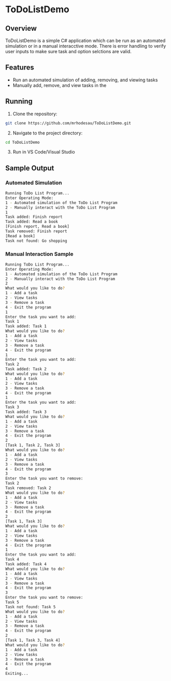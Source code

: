 # ToDoListDemo

## Overview
ToDoListDemo is a simple C# application which can be run as an automated simulation or in a manual interacctive mode. There is error handling to verify user inputs to make sure task and option selctions are valid.

## Features
- Run an automated simulation of adding, removing, and viewing tasks
- Manually add, remove, and view tasks in the 

## Running
1. Clone the repository:
  ```sh
  git clone https://github.com/mrhodesau/ToDoListDemo.git
  ```
2. Navigate to the project directory:
  ```sh
  cd ToDoListDemo
  ```
3. Run in VS Code/Visual Studio

## Sample Output

### Automated Simulation
  ```sh
  Running ToDo List Program...
Enter Operating Mode:
1 - Automated simulation of the ToDo List Program
2 - Manually interact with the ToDo List Program
1
Task added: Finish report
Task added: Read a book
[Finish report, Read a book]
Task removed: Finish report
[Read a book]
Task not found: Go shopping
  ```
### Manual Interaction Sample
  ```sh
  Running ToDo List Program...
Enter Operating Mode:
1 - Automated simulation of the ToDo List Program
2 - Manually interact with the ToDo List Program
2
What would you like to do?
1 - Add a task
2 - View tasks
3 - Remove a task
4 - Exit the program
1
Enter the task you want to add:
Task 1
Task added: Task 1
What would you like to do?
1 - Add a task
2 - View tasks
3 - Remove a task
4 - Exit the program
1
Enter the task you want to add:
Task 2
Task added: Task 2
What would you like to do?
1 - Add a task
2 - View tasks
3 - Remove a task
4 - Exit the program
1
Enter the task you want to add:
Task 3
Task added: Task 3
What would you like to do?
1 - Add a task
2 - View tasks
3 - Remove a task
4 - Exit the program
2
[Task 1, Task 2, Task 3]
What would you like to do?
1 - Add a task
2 - View tasks
3 - Remove a task
4 - Exit the program
3
Enter the task you want to remove:
Task 2
Task removed: Task 2
What would you like to do?
1 - Add a task
2 - View tasks
3 - Remove a task
4 - Exit the program
2
[Task 1, Task 3]
What would you like to do?
1 - Add a task
2 - View tasks
3 - Remove a task
4 - Exit the program
1
Enter the task you want to add:
Task 4
Task added: Task 4
What would you like to do?
1 - Add a task
2 - View tasks
3 - Remove a task
4 - Exit the program
3
Enter the task you want to remove:
Task 5
Task not found: Task 5
What would you like to do?
1 - Add a task
2 - View tasks
3 - Remove a task
4 - Exit the program
2
[Task 1, Task 3, Task 4]
What would you like to do?
1 - Add a task
2 - View tasks
3 - Remove a task
4 - Exit the program
4
Exiting...
  ```